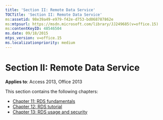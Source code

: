 ```yaml
---
title: 'Section II: Remote Data Service'
TOCTitle: 'Section II: Remote Data Service'
ms:assetid: 98e39a49-e979-f42e-d753-bd068787862e
ms:mtpsurl: https://msdn.microsoft.com/library/JJ249685(v=office.15)
ms:contentKeyID: 48546504
ms.date: 09/18/2015
mtps_version: v=office.15
ms.localizationpriority: medium
---
```


# Section II: Remote Data Service

**Applies to**: Access 2013, Office 2013

This section contains the following chapters:

- [Chapter 11: RDS fundamentals](chapter-11-rds-fundamentals.md)
- [Chapter 12: RDS tutorial](chapter-12-rds-tutorial.md)
- [Chapter 13: RDS usage and security](chapter-13-rds-usage-and-security.md)

